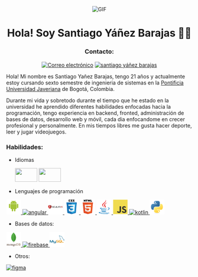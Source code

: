 <div align="center">
<img alt="GIF" src="https://media.giphy.com/media/bGgsc5mWoryfgKBx1u/giphy.gif?cid=790b7611p0vkedoaw1s3kqw5zu8idq2mmvupzgvhu3qgoom9&ep=v1_gifs_search&rid=giphy.gif&ct=g" height="200"/>  
<h1>Hola! Soy Santiago Yáñez Barajas 👋🏽</h1>
<h3>Contacto:</h3>
<a href="mailto:sanyaba03@hotmail.com"><img align="center" img src="https://www.tec-innova.mx/wp-content/uploads/2022/02/CORREO.png" alt="Correo electrónico" height="40" width="40" /></a>
<a href="https://linkedin.com/in/santiago yáñez barajas" target="blank"><img align="center" src="https://raw.githubusercontent.com/rahuldkjain/github-profile-readme-generator/master/src/images/icons/Social/linked-in-alt.svg" alt="santiago yáñez barajas" height="30" width="40" /></a>

</div>

Hola! Mi nombre es Santiago Yañez Barajas, tengo 21 años y actualmente estoy cursando sexto semestre de ingenieria de sistemas en la [Pontificia Universidad Javeriana](https://www.javeriana.edu.co/inicio) de Bogotá, Colombia.

Durante mi vida y sobretodo durante el tiempo que he estado en la universidad he aprendido diferentes habilidades enfocadas hacia la programación, tengo experiencia en backend, fronted, administración de bases de datos, desarrollo web y móvil, cada dia enfocandome en crecer profesional y personalmente. En mis tiempos libres me gusta hacer deporte, leer y jugar videojuegos. 

<h3 align="left">Habilidades:</h3>

- Idiomas
  
    <img src="https://www.worldometers.info/img/flags/sp-flag.gif" width="60" height="37"> 
    <img src="https://www.worldometers.info/img/flags/us-flag.gif" width="60" height="37">
    
- Lenguajes de programación
  
 <a href="https://developer.android.com" target="_blank" rel="noreferrer"> <img src="https://raw.githubusercontent.com/devicons/devicon/master/icons/android/android-original-wordmark.svg" alt="android" width="40" height="40"/> </a>
 <a href="https://angular.io" target="_blank" rel="noreferrer"> <img src="https://angular.io/assets/images/logos/angular/angular.svg" alt="angular" width="40" height="40"/> </a> 
 <a href="https://angular.io" target="_blank" rel="noreferrer"> <img src="https://raw.githubusercontent.com/devicons/devicon/master/icons/angularjs/angularjs-original-wordmark.svg" alt="angularjs" width="40" height="40"/> </a>
 <a href="https://www.w3schools.com/css/" target="_blank" rel="noreferrer"> <img src="https://raw.githubusercontent.com/devicons/devicon/master/icons/css3/css3-original-wordmark.svg" alt="css3" width="40" height="40"/> </a> 
 <a href="https://www.w3.org/html/" target="_blank" rel="noreferrer"> <img src="https://raw.githubusercontent.com/devicons/devicon/master/icons/html5/html5-original-wordmark.svg" alt="html5" width="40" height="40"/> </a> 
 <a href="https://www.java.com" target="_blank" rel="noreferrer"> <img src="https://raw.githubusercontent.com/devicons/devicon/master/icons/java/java-original.svg" alt="java" width="40" height="40"/> </a>
 <a href="https://developer.mozilla.org/en-US/docs/Web/JavaScript" target="_blank" rel="noreferrer"> <img src="https://raw.githubusercontent.com/devicons/devicon/master/icons/javascript/javascript-original.svg" alt="javascript" width="40" height="40"/> </a> 
 <a href="https://kotlinlang.org" target="_blank" rel="noreferrer"> <img src="https://www.vectorlogo.zone/logos/kotlinlang/kotlinlang-icon.svg" alt="kotlin" width="40" height="40"/> </a>
 <a href="https://www.python.org" target="_blank" rel="noreferrer"> <img src="https://raw.githubusercontent.com/devicons/devicon/master/icons/python/python-original.svg" alt="python" width="40" height="40"/> </a>
  
- Bases de datos:
  
 <a href="https://www.mongodb.com/" target="_blank" rel="noreferrer"> <img src="https://raw.githubusercontent.com/devicons/devicon/master/icons/mongodb/mongodb-original-wordmark.svg" alt="mongodb" width="40" height="40"/> </a>
 <a href="https://firebase.google.com/" target="_blank" rel="noreferrer"> <img src="https://www.vectorlogo.zone/logos/firebase/firebase-icon.svg" alt="firebase" width="40" height="40"/> </a>
 <a href="https://www.mysql.com/" target="_blank" rel="noreferrer"> <img src="https://raw.githubusercontent.com/devicons/devicon/master/icons/mysql/mysql-original-wordmark.svg" alt="mysql" width="40" height="40"/> </a>

- Otros:
  
 <a href="https://www.figma.com/" target="_blank" rel="noreferrer"> <img src="https://www.vectorlogo.zone/logos/figma/figma-icon.svg" alt="figma" width="40" height="40"/> </a>


